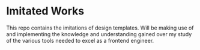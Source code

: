 # Imitated Works
This repo contains the imitations of design templates. Will be making use 
of and implementing the knowledge and understanding gained over my study of
the various tools needed to excel as a frontend engineer.
